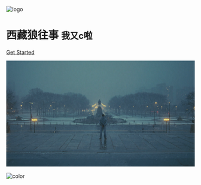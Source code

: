 ![logo](_media/favicon.ico)
# 西藏狼往事 <small>我又c啦</small>
[Get Started](#quick-start)
<!-- 背景图片 -->
![](_media/rocky.png)
<!-- 背景色 -->
![color](#3F3F3F)